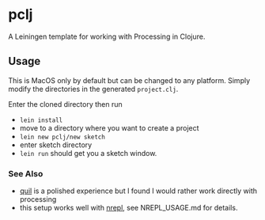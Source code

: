 # pclj

A Leiningen template for working with Processing in Clojure.

## Usage

This is MacOS only by default but can be changed to any platform. Simply modify
the directories in the generated `project.clj`.

Enter the cloned directory then run 
* `lein install`
* move to a directory where you want to create a project
* `lein new pclj/new sketch`
* enter sketch directory
* `lein run` should get you a sketch window.

### See Also
* [quil](https://github.com/quil/quil) is a polished experience but I found I would rather work directly with processing
* this setup works well with [nrepl](https://nrepl.org/nrepl/0.9/index.html), see NREPL_USAGE.md for details.

